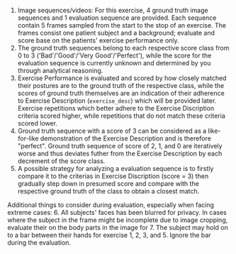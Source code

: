 1. Image sequences/videos: For this exercise, 4 ground truth image sequences and 1 evaluation sequence are provided. Each sequence contain 5 frames sampled from the start to the stop of an exercise. The frames consist one patient subject and a background; evaluate and score base on the patients' exercise performance only.
2. The ground truth sequences belong to each respective score class from 0 to 3 ('Bad'/'Good'/'Very Good'/'Perfect'), while the score for the evaluation sequence is currently unknown and determined by you through analytical reasoning.
3. Exercise Performance is evaluated and scored by how closely matched their postures are to the ground truth of the respective class, while the scores of ground truth themselves are an indication of their adherence to Exercise Description (`exercise_desc`) which will be provided later. Exercise repetitions which better adhere to the Exercise Discription criteria scored higher, while repetitions that do not match these criteria scored lower.
4. Ground truth sequence with a score of 3 can be considered as a like-for-like demonstration of the Exercise Description and is therefore "perfect". Ground truth sequence of score of 2, 1, and 0 are iteratively worse and thus deviates futher from the Exercise Description by each decrement of the score class.
5. A possible strategy for analyzing a evaluation sequence is to firstly compare it to the criterias in Exercise Discription (score = 3) then gradually step down in presumed score and compare with the respective ground truth of the class to obtain a closest match.

Additional things to consider during evaluation, especially when facing extreme cases:
6. All subjects' faces has been blurred for privacy. In cases where the subject in the frame might be incomplete due to image cropping, evaluate their on the body parts in the image for 
7. The subject may hold on to a bar between their hands for exercise 1, 2, 3, and 5. Ignore the bar during the evaluation.
